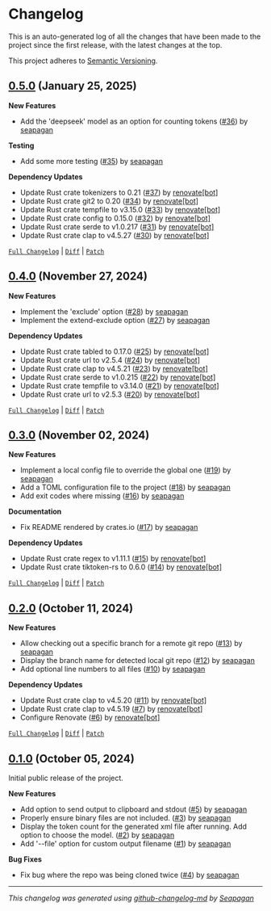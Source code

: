 # Changelog

This is an auto-generated log of all the changes that have been made to the
project since the first release, with the latest changes at the top.

This project adheres to [Semantic Versioning](https://semver.org/spec/v2.0.0.html).


## [0.5.0](https://github.com/seapagan/bundle-repo/releases/tag/0.5.0) (January 25, 2025)

**New Features**

- Add the 'deepseek' model as an option for counting tokens ([#36](https://github.com/seapagan/bundle-repo/pull/36)) by [seapagan](https://github.com/seapagan)

**Testing**

- Add some more testing ([#35](https://github.com/seapagan/bundle-repo/pull/35)) by [seapagan](https://github.com/seapagan)

**Dependency Updates**

- Update Rust crate tokenizers to 0.21 ([#37](https://github.com/seapagan/bundle-repo/pull/37)) by [renovate[bot]](https://github.com/apps/renovate)
- Update Rust crate git2 to 0.20 ([#34](https://github.com/seapagan/bundle-repo/pull/34)) by [renovate[bot]](https://github.com/apps/renovate)
- Update Rust crate tempfile to v3.15.0 ([#33](https://github.com/seapagan/bundle-repo/pull/33)) by [renovate[bot]](https://github.com/apps/renovate)
- Update Rust crate config to 0.15.0 ([#32](https://github.com/seapagan/bundle-repo/pull/32)) by [renovate[bot]](https://github.com/apps/renovate)
- Update Rust crate serde to v1.0.217 ([#31](https://github.com/seapagan/bundle-repo/pull/31)) by [renovate[bot]](https://github.com/apps/renovate)
- Update Rust crate clap to v4.5.27 ([#30](https://github.com/seapagan/bundle-repo/pull/30)) by [renovate[bot]](https://github.com/apps/renovate)

[`Full Changelog`](https://github.com/seapagan/bundle-repo/compare/0.4.0...0.5.0) | [`Diff`](https://github.com/seapagan/bundle-repo/compare/0.4.0...0.5.0.diff) | [`Patch`](https://github.com/seapagan/bundle-repo/compare/0.4.0...0.5.0.patch)

## [0.4.0](https://github.com/seapagan/bundle-repo/releases/tag/0.4.0) (November 27, 2024)

**New Features**

- Implement the 'exclude' option ([#28](https://github.com/seapagan/bundle-repo/pull/28)) by [seapagan](https://github.com/seapagan)
- Implement the extend-exclude option ([#27](https://github.com/seapagan/bundle-repo/pull/27)) by [seapagan](https://github.com/seapagan)

**Dependency Updates**

- Update Rust crate tabled to 0.17.0 ([#25](https://github.com/seapagan/bundle-repo/pull/25)) by [renovate[bot]](https://github.com/apps/renovate)
- Update Rust crate url to v2.5.4 ([#24](https://github.com/seapagan/bundle-repo/pull/24)) by [renovate[bot]](https://github.com/apps/renovate)
- Update Rust crate clap to v4.5.21 ([#23](https://github.com/seapagan/bundle-repo/pull/23)) by [renovate[bot]](https://github.com/apps/renovate)
- Update Rust crate serde to v1.0.215 ([#22](https://github.com/seapagan/bundle-repo/pull/22)) by [renovate[bot]](https://github.com/apps/renovate)
- Update Rust crate tempfile to v3.14.0 ([#21](https://github.com/seapagan/bundle-repo/pull/21)) by [renovate[bot]](https://github.com/apps/renovate)
- Update Rust crate url to v2.5.3 ([#20](https://github.com/seapagan/bundle-repo/pull/20)) by [renovate[bot]](https://github.com/apps/renovate)

[`Full Changelog`](https://github.com/seapagan/bundle-repo/compare/0.3.0...0.4.0) | [`Diff`](https://github.com/seapagan/bundle-repo/compare/0.3.0...0.4.0.diff) | [`Patch`](https://github.com/seapagan/bundle-repo/compare/0.3.0...0.4.0.patch)

## [0.3.0](https://github.com/seapagan/bundle-repo/releases/tag/0.3.0) (November 02, 2024)

**New Features**

- Implement a local config file to override the global one ([#19](https://github.com/seapagan/bundle-repo/pull/19)) by [seapagan](https://github.com/seapagan)
- Add a TOML configuration file to the project ([#18](https://github.com/seapagan/bundle-repo/pull/18)) by [seapagan](https://github.com/seapagan)
- Add exit codes where missing ([#16](https://github.com/seapagan/bundle-repo/pull/16)) by [seapagan](https://github.com/seapagan)

**Documentation**

- Fix README rendered by crates.io ([#17](https://github.com/seapagan/bundle-repo/pull/17)) by [seapagan](https://github.com/seapagan)

**Dependency Updates**

- Update Rust crate regex to v1.11.1 ([#15](https://github.com/seapagan/bundle-repo/pull/15)) by [renovate[bot]](https://github.com/apps/renovate)
- Update Rust crate tiktoken-rs to 0.6.0 ([#14](https://github.com/seapagan/bundle-repo/pull/14)) by [renovate[bot]](https://github.com/apps/renovate)

[`Full Changelog`](https://github.com/seapagan/bundle-repo/compare/0.2.0...0.3.0) | [`Diff`](https://github.com/seapagan/bundle-repo/compare/0.2.0...0.3.0.diff) | [`Patch`](https://github.com/seapagan/bundle-repo/compare/0.2.0...0.3.0.patch)

## [0.2.0](https://github.com/seapagan/bundle-repo/releases/tag/0.2.0) (October 11, 2024)

**New Features**

- Allow checking out a specific branch for a remote git repo ([#13](https://github.com/seapagan/bundle-repo/pull/13)) by [seapagan](https://github.com/seapagan)
- Display the branch name for detected local git repo ([#12](https://github.com/seapagan/bundle-repo/pull/12)) by [seapagan](https://github.com/seapagan)
- Add optional line numbers to all files ([#10](https://github.com/seapagan/bundle-repo/pull/10)) by [seapagan](https://github.com/seapagan)

**Dependency Updates**

- Update Rust crate clap to v4.5.20 ([#11](https://github.com/seapagan/bundle-repo/pull/11)) by [renovate[bot]](https://github.com/apps/renovate)
- Update Rust crate clap to v4.5.19 ([#7](https://github.com/seapagan/bundle-repo/pull/7)) by [renovate[bot]](https://github.com/apps/renovate)
- Configure Renovate ([#6](https://github.com/seapagan/bundle-repo/pull/6)) by [renovate[bot]](https://github.com/apps/renovate)

[`Full Changelog`](https://github.com/seapagan/bundle-repo/compare/0.1.0...0.2.0) | [`Diff`](https://github.com/seapagan/bundle-repo/compare/0.1.0...0.2.0.diff) | [`Patch`](https://github.com/seapagan/bundle-repo/compare/0.1.0...0.2.0.patch)

## [0.1.0](https://github.com/seapagan/bundle-repo/releases/tag/0.1.0) (October 05, 2024)

Initial public release of the project.

**New Features**

- Add option to send output to clipboard and stdout ([#5](https://github.com/seapagan/bundle-repo/pull/5)) by [seapagan](https://github.com/seapagan)
- Properly ensure binary files are not included. ([#3](https://github.com/seapagan/bundle-repo/pull/3)) by [seapagan](https://github.com/seapagan)
- Display the token count for the generated xml file after running. Add option to choose the model. ([#2](https://github.com/seapagan/bundle-repo/pull/2)) by [seapagan](https://github.com/seapagan)
- Add '--file' option for custom output filename ([#1](https://github.com/seapagan/bundle-repo/pull/1)) by [seapagan](https://github.com/seapagan)

**Bug Fixes**

- Fix bug where the repo was being cloned twice ([#4](https://github.com/seapagan/bundle-repo/pull/4)) by [seapagan](https://github.com/seapagan)

---
*This changelog was generated using [github-changelog-md](http://changelog.seapagan.net/) by [Seapagan](https://github.com/seapagan)*
